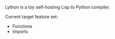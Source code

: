 Lython is a toy self-hosting Lisp to Python compiler.

Current target feature set:

* Functions
* Imports
